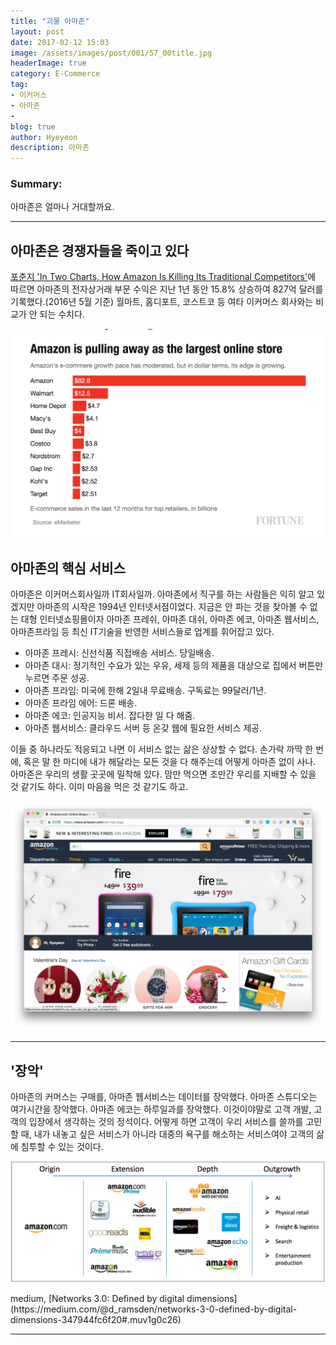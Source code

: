```yaml
---
title: "괴물 아마존"
layout: post
date: 2017-02-12 15:03
image: /assets/images/post/001/57_00title.jpg
headerImage: true
category: E-Commerce
tag:
- 이커머스
- 아마존
-
blog: true
author: Hyeyeon
description: 아마존
---
```


### Summary:

아마존은 얼마나 거대할까요.

---

## 아마존은 경쟁자들을 죽이고 있다

[포춘지 'In Two Charts, How Amazon Is Killing Its Traditional Competitors'](http://fortune.com/2016/05/11/retailers-stocks/?xid=yahoo_fortun)에 따르면 아마존의 전자상거래 부문 수익은 지난 1년 동안 15.8% 상승하여 827억 달러를 기록했다.(2016년 5월 기준) 월마트, 홈디포트, 코스트코 등 여타 이커머스 회사와는 비교가 안 되는 수치다.

![pic1](/assets/images/post/001/57_01.png)

## 아마존의 핵심 서비스

아마존은 이커머스회사일까 IT회사일까. 아마존에서 직구를 하는 사람들은 익히 알고 있겠지만 아마존의 시작은 1994년 인터넷서점이었다. 지금은 안 파는 것을 찾아볼 수 없는 대형 인터넷쇼핑몰이자 아마존 프레쉬, 아마존 대쉬, 아마존 에코, 아마존 웹서비스, 아마존프라임 등 최신 IT기술을 반영한 서비스들로 업계를 휘어잡고 있다.

* 아마존 프레시: 신선식품 직접배송 서비스. 당일배송.
* 아마존 대시: 정기적인 수요가 있는 우유, 세제 등의 제품을 대상으로 집에서 버튼만 누르면 주문 성공.
* 아마존 프라임: 미국에 한해 2일내 무료배송. 구독료는 99달러/1년.
* 아마존 프라임 에어: 드론 배송.
* 아마존 에코: 인공지능 비서. 잡다한 일 다 해줌.
* 아마존 웹서비스: 클라우드 서버 등 온갖 웹에 필요한 서비스 제공.


이들 중 하나라도 적응되고 나면 이 서비스 없는 삶은 상상할 수 없다. 손가락 까딱 한 번에, 혹은 말 한 마디에 내가 해달라는 모든 것을 다 해주는데 어떻게 아마존 없이 사나. 아마존은 우리의 생활 곳곳에 밀착해 있다. 맘만 먹으면 조만간 우리를 지배할 수 있을 것 같기도 하다. 이미 마음을 먹은 것 같기도 하고.

![pic2](/assets/images/post/001/57_02.png)

---

## '장악'

아마존의 커머스는 구매를, 아마존 웹서비스는 데이터를 장악했다. 아마존 스튜디오는 여가시간을 장악했다. 아마존 에코는 하루일과를 장악했다. 이것이야말로 고객 개발, 고객의 입장에서 생각하는 것의 정석이다. 어떻게 하면 고객이 우리 서비스를 쓸까를 고민할 때, 내가 내놓고 싶은 서비스가 아니라 대중의 욕구를 해소하는 서비스여야 고객의 삶에 침투할 수 있는 것이다.

![pic3](/assets/images/post/001/57_03.png)
<figcaption class="caption">medium, [Networks 3.0: Defined by digital dimensions](https://medium.com/@d_ramsden/networks-3-0-defined-by-digital-dimensions-347944fc6f20#.muv1g0c26)</figcaption>

---
